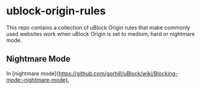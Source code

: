 # ublock-origin-rules

This repo contains a collection of uBlock Origin rules that make commonly used websites work when uBlock Origin is set to medium, hard or nightmare mode.

## Nightmare Mode

In [nightmare mode]{https://github.com/gorhill/uBlock/wiki/Blocking-mode:-nightmare-mode}, 